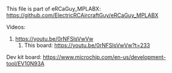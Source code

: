 This file is part of eRCaGuy_MPLABX: https://github.com/ElectricRCAircraftGuy/eRCaGuy_MPLABX

Videos: 
1. https://youtu.be/0rNFSlsVwVw
    1. This board: https://youtu.be/0rNFSlsVwVw?t=233

Dev kit board: https://www.microchip.com/en-us/development-tool/EV10N93A

